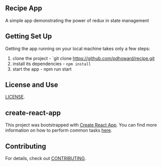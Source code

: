
## Recipe App

A simple app demonstrating the power of redux in state management

## Getting Set Up

Getting the app running on your local machine takes only a few steps:

1. clone the project - `git clone https://github.com/pdhoward/recipe.git
2. install its dependencies - `npm install`
3. start the app - npm run start

## License and Use
 [LICENSE](LICENSE.txt).

## create-react-app

This project was bootstrapped with [Create React App](https://github.com/facebookincubator/create-react-app). You can find more information on how to perform common tasks [here](https://github.com/facebookincubator/create-react-app/blob/master/packages/react-scripts/template/README.md).

## Contributing

For details, check out [CONTRIBUTING](CONTRIBUTING.md).
